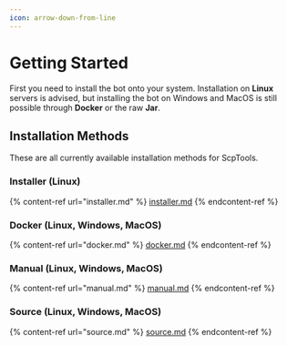 ```yaml
---
icon: arrow-down-from-line
---
```


# Getting Started

First you need to install the bot onto your system. Installation on **Linux** servers is advised, but installing the bot on Windows and MacOS is still possible through **Docker** or the raw **Jar**.

## Installation Methods

These are all currently available installation methods for ScpTools.

### Installer (Linux)

{% content-ref url="installer.md" %}
[installer.md](installer.md)
{% endcontent-ref %}

### Docker (Linux, Windows, MacOS)

{% content-ref url="docker.md" %}
[docker.md](docker.md)
{% endcontent-ref %}

### Manual (Linux, Windows, MacOS)

{% content-ref url="manual.md" %}
[manual.md](manual.md)
{% endcontent-ref %}

### Source (Linux, Windows, MacOS)

{% content-ref url="source.md" %}
[source.md](source.md)
{% endcontent-ref %}
